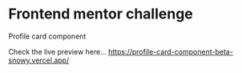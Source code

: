 # Frontend mentor challenge
Profile card component

Check the live preview here... 
https://profile-card-component-beta-snowy.vercel.app/
